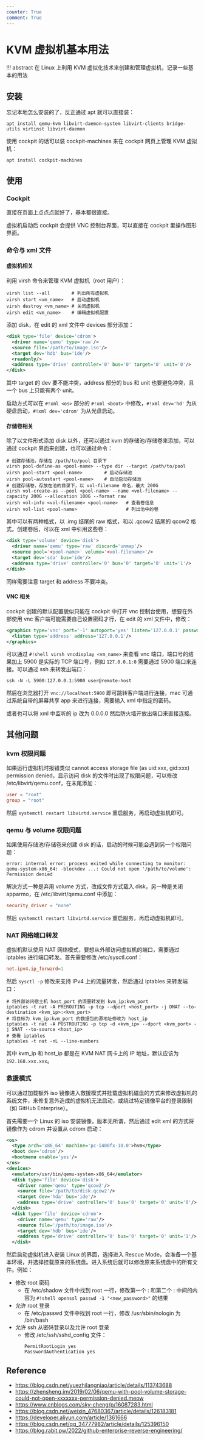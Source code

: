 ```yaml
---
counter: True
comment: True
---
```


# KVM 虚拟机基本用法

!!! abstract
    在 Linux 上利用 KVM 虚拟化技术来创建和管理虚拟机，记录一些基本的用法

## 安装

忘记本地怎么安装的了，反正通过 apt 就可以直接装：

```shell
apt install qemu-kvm libvirt-daemon-system libvirt-clients bridge-utils virtinst libvirt-daemon
```

使用 cockpit 的话可以装 cockpit-machines 来在 cockpit 网页上管理 KVM 虚拟机：

```shell
apt install cockpit-machines
```

## 使用
### Cockpit

直接在页面上点点点就好了，基本都很直接。

虚拟机启动后 cockpit 会提供 VNC 控制台界面，可以直接在 cockpit 里操作图形界面。

### 命令与 xml 文件

#### 虚拟机相关

利用 virsh 命令来管理 KVM 虚拟机（root 用户）：

```shell
virsh list --all        # 列出所有虚拟机
virsh start <vm_name>   # 启动虚拟机
virsh destroy <vm_name> # 关闭虚拟机
virsh edit <vm_name>    # 编辑虚拟机配置
```

添加 disk，在 edit 的 xml 文件中 devices 部分添加：

```xml
<disk type='file' device='cdrom'>
  <driver name='qemu' type='raw'/>
  <source file='/path/to/image.iso'/>
  <target dev='hdb' bus='ide'/>
  <readonly/>
  <address type='drive' controller='0' bus='0' target='0' unit='0'/>
</disk>
```

其中 target 的 dev 要不能冲突，address 部分的 bus 和 unit 也要避免冲突，且一个 bus 上只能有两个 unit。

启动方式可以在 `#!xml <os>` 部分的 `#!xml <boot>` 中修改，`#!xml dev='hd'` 为从硬盘启动，`#!xml dev='cdrom'` 为从光盘启动。

#### 存储卷相关

除了以文件形式添加 disk 以外，还可以通过 kvm 的存储池/存储卷来添加，可以通过 cockpit 界面来创建，也可以通过命令：

```shell
# 创建存储池，存储在 /path/to/pool 目录下
virsh pool-define-as <pool-name> --type dir --target /path/to/pool
virsh pool-start <pool-name>        # 启动存储池
virsh pool-autostart <pool-name>    # 自动启动存储池
# 创建存储卷，存放在池的目录下，以 vol-filename 命名，最大 200G
virsh vol-create-as --pool <pool-name> --name <vol-filename> --capacity 200G --allocation 100G --format raw
virsh vol-info <vol-filename> <pool-name>   # 查看卷信息
virsh vol-list <pool-name>                  # 列出池中的卷
```

其中可以有两种格式，以 .img 结尾的 raw 格式，和以 .qcow2 结尾的 qcow2 格式。创建卷后，可以在 xml 中引用这些卷：

```xml
<disk type='volume' device='disk'>
  <driver name='qemu' type='raw' discard='unmap'/>
  <source pool='<pool-name>' volume='<vol-filename>'/>
  <target dev='sda' bus='ide'/>
  <address type='drive' controller='0' bus='0' target='0' unit='1'/>
</disk>
```

同样需要注意 target 和 address 不要冲突。

#### VNC 相关

cockpit 创建的默认配置貌似只能在 cockpit 中打开 vnc 控制台使用，想要在外部使用 vnc 客户端可能需要自己设置密码才行，在 edit 的 xml 文件中，修改：

```xml
<graphics type='vnc' port='-1' autoport='yes' listen='127.0.0.1' passwd='<password>'>
  <listen type='address' address='127.0.0.1'/>
</graphics>
```

可以通过 `#!shell virsh vncdisplay <vm_name>` 来查看 vnc 端口，端口号的结果加上 5900 是实际的 TCP 端口号，例如 `127.0.0.1:0` 需要通过 5900 端口来连接。可以通过 ssh 来转发出端口：

```shell
ssh -N -L 5900:127.0.0.1:5900 user@remote-host
```

然后在浏览器打开 `vnc://localhost:5900` 即可跳转客户端进行连接，mac 可通过系统自带的屏幕共享 app 来进行连接，需要输入 xml 中指定的密码。

或者也可以将 xml 中监听的 ip 改为 0.0.0.0 然后防火墙开放出端口来直接连接。

## 其他问题

### kvm 权限问题

如果运行虚拟机时报错类似 cannot access storage file (as uid:xxx, gid:xxx) permission denied，显示访问 disk 的文件时出现了权限问题，可以修改 /etc/libvirt/qemu.conf，在末尾添加：

```conf
user = "root"
group = "root"
```

然后 `systemctl restart libvirtd.service` 重启服务，再启动虚拟机即可。

### qemu 与 volume 权限问题

如果使用存储池/存储卷来创建 disk 的话，启动的时候可能会遇到另一个权限问题：

```text
error: internal error: process exited while connecting to monitor:
qemu-system-x86_64: -blockdev ...: Could not open '/path/to/volume': Permission denied
```

解决方式一种是弃用 volume 方式，改成文件方式载入 disk，另一种是关闭 apparmo，在 /etc/libvirt/qemu.conf 中添加：

```conf
security_driver = "none"
```

然后 `systemctl restart libvirtd.service` 重启服务，再启动虚拟机即可。

### NAT 网络端口转发

虚拟机默认使用 NAT 网络模式，要想从外部访问虚拟机的端口，需要通过 iptables 进行端口转发。首先需要修改 /etc/sysctl.conf：

```conf
net.ipv4.ip_forward=1
```

然后 `sysctl -p` 修改来支持 IPv4 上的流量转发，然后通过 iptables 来转发端口：

```shell
# 将外部访问宿主机 host_port 的流量转发到 kvm_ip:kvm_port
iptables -t nat -A PREROUTING -p tcp --dport <host_port> -j DNAT --to-destination <kvm_ip>:<kvm_port>
# 将目标为 kvm_ip:kvm_port 的数据包的源地址修改为 host_ip
iptables -t nat -A POSTROUTING -p tcp -d <kvm_ip> --dport <kvm_port> -j SNAT --to-source <host_ip>
# 查看 iptables
iptables -t nat -nL --line-numbers
```

其中 kvm_ip 和 host_ip 都是在 KVM NAT 网卡上的 IP 地址，默认应该为 `192.168.xxx.xxx`。

### 救援模式

可以通过加载额外 iso 镜像进入救援模式并挂载虚拟机磁盘的方式来修改虚拟机的系统文件，来修复意外造成的虚拟机无法启动，或绕过特定镜像平台的登录限制（如 GitHub Enterprise）。

首先需要一个 Linux 的 iso 安装镜像，版本无所谓，然后通过 edit xml 的方式将镜像作为 cdrom 并设置从 cdrom 启动：

```xml
<os>
  <type arch='x86_64' machine='pc-i400fx-10.0'>hvm</type>
  <boot dev='cdrom'/>
  <bootmenu enable='yes'/>
</os>
<devices>
  <emulator>/usr/bin/qemu-system-x86_64</emulator>
  <disk type='file' device='disk'>
    <driver name='qemu' type='qcow2'/>
    <source file='/path/to/disk.qcow2'/>
    <target dev='hda' bus='ide'/>
    <address type='drive' controller='0' bus='0' target='0' unit='0'/>
  </disk>
  <disk type='file' device='cdrom'>
    <driver name='qemu' type='raw'/>
    <source file='/path/to/image.iso'/>
    <target dev='hdb' bus='ide'/>
    <address type='drive' controller='0' bus='0' target='0' unit='1'/>
  </disk>
```

然后启动虚拟机进入安装 Linux 的界面，选择进入 Rescue Mode，会准备一个基本环境，并选择挂载原来的系统盘。进入系统后就可以修改原来系统盘中的所有文件。例如：

- 修改 root 密码
    - 在 /etc/shadow 文件中找到 root 一行，修改第一个 : 和第二个 : 中间的内容为 `#!shell openssl passwd -1 "<new_password>"` 的结果
- 允许 root 登录
    - 在 /etc/passwd 文件中找到 root 一行，修改 /usr/sbin/nologin 为 /bin/bash
- 允许 ssh 从密码登录以及允许 root 登录
    - 修改 /etc/ssh/sshd_config 文件：
        ```config
        PermitRootLogin yes
        PasswordAuthentication yes
        ```


## Reference

- https://blog.csdn.net/yuezhilangniao/article/details/113743688
- https://zhensheng.im/2019/02/06/qemu-with-pool-volume-storage-could-not-open-xxxxxxx-permission-denied.meow
- https://www.cnblogs.com/sky-cheng/p/16087283.html
- https://blog.csdn.net/weixin_47680367/article/details/126183181
- https://developer.aliyun.com/article/1361666
- https://blog.csdn.net/qq_34777982/article/details/125396150
- https://blog.rabit.pw/2022/github-enterprise-reverse-engineering/
